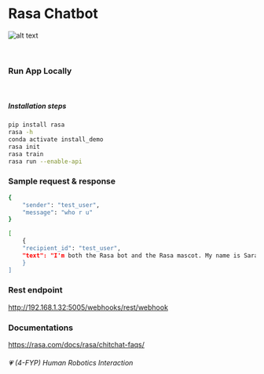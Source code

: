 # Rasa Chatbot

![alt text](https://miro.medium.com/max/1000/1*eTCvmCllb1xW9vyvZkCX2Q.png)

<br/>

### Run App Locally

<br/>

##### Installation steps

```bash
pip install rasa
rasa -h
conda activate install_demo
rasa init
rasa train
rasa run --enable-api
```

### Sample request & response

```bash
{
    "sender": "test_user",
    "message": "who r u"
}
```

```bash
[
    {
    "recipient_id": "test_user",
    "text": "I'm both the Rasa bot and the Rasa mascot. My name is Sara!"
    }
]
```

### Rest endpoint

http://192.168.1.32:5005/webhooks/rest/webhook

### Documentations

https://rasa.com/docs/rasa/chitchat-faqs/

###### 💗 (4-FYP) Human Robotics Interaction
